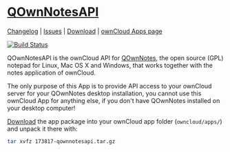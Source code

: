 # [QOwnNotesAPI](http://www.qownnotes.org "QOwnNotes Offical Site") 

[Changelog](https://github.com/pbek/qownnotesapi/blob/develop/CHANGELOG.md) | 
[Issues](https://github.com/pbek/qownnotesapi/issues) | 
[Download](https://apps.owncloud.com/content/show.php/QOwnNotesAPI?content=173817) |
[ownCloud Apps page](https://apps.owncloud.com/content/show.php/QOwnNotesAPI?content=173817)

[![Build Status](https://travis-ci.org/pbek/qownnotesapi.svg?branch=develop)](https://travis-ci.org/pbek/qownnotesapi)
<!--
[![Code Climate](https://codeclimate.com/github/pbek/qownnotesapi/badges/gpa.svg)](https://codeclimate.com/github/pbek/qownnotesapi)
[![Test Coverage](https://codeclimate.com/github/pbek/qownnotesapi/badges/coverage.svg)](https://codeclimate.com/github/pbek/qownnotesapi/coverage)
[![SensioLabsInsight](https://insight.sensiolabs.com/projects/04f33cd9-67b9-4a88-92d0-0c98944d1a8f/mini.png)](https://insight.sensiolabs.com/projects/04f33cd9-67b9-4a88-92d0-0c98944d1a8f)
-->

QOwnNotesAPI is the ownCloud API for [QOwnNotes](http://www.qownnotes.org), the open source (GPL) notepad for Linux, Mac OS X and Windows, that works together with the notes application of ownCloud.

The only purpose of this App is to provide API access to your ownCloud server for your QOwnNotes desktop installation, you cannot use this ownCloud App for anything else, if you don't have QOwnNotes installed on your desktop computer! 

[Download](https://apps.owncloud.com/content/show.php/QOwnNotesAPI?content=173817) the app package into your ownCloud app folder (`owncloud/apps/`) and unpack it there with:

```bash
tar xvfz 173817-qownnotesapi.tar.gz
```
